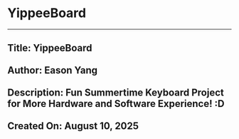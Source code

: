 # YippeeBoard

---
Title: YippeeBoard <br><br>
Author: Eason Yang <br><br>
Description: Fun Summertime Keyboard Project for More Hardware and Software Experience! :D <br><br>
Created On: August 10, 2025 <br><br>
---

